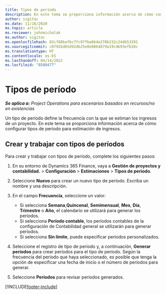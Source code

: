 ```yaml
---
title: Tipos de período
description: En este tema se proporciona información acerca de cómo configurar tipos de período para estimación de ingresos.
author: sigitac
ms.date: 11/16/2020
ms.topic: article
ms.reviewer: johnmichalak
ms.author: sigitac
ms.openlocfilehash: 83cf88bafbc7fc97fba664e278b232c24db53391
ms.sourcegitcommit: c0792bd65d92db25e0e8864879a19c4b93efb10c
ms.translationtype: HT
ms.contentlocale: es-ES
ms.lasthandoff: 04/14/2022
ms.locfileid: "8580477"
---
```

# <a name="period-types"></a>Tipos de período

_**Se aplica a:** Project Operations para escenarios basados en recursos/no en existencias_

Un tipo de período define la frecuencia con la que se estiman los ingresos de un proyecto. En este tema se proporciona información acerca de cómo configurar tipos de período para estimación de ingresos. 

## <a name="create-and-work-with-period-types"></a>Crear y trabajar con tipos de períodos
Para crear y trabajar con tipos de período, complete los siguientes pasos:

1. En su entorno de Dynamics 365 Finance, vaya a **Gestión de proyectos y contabilidad.** > **Configuración** > **Estimaciones** > **Tipos de periodo**.
2. Seleccione **Nuevo** para crear un nuevo tipo de período. Escriba un nombre y una descripción.
3. En el campo **Frecuencia**, seleccione un valor:

    - Si selecciona **Semana**,**Quincenal**, **Semimensual**, **Mes**, **Día**, **Trimestre** o **Año**, el calendario se utilizará para generar los períodos. 
    - Si selecciona **Período contable**, los períodos contables de la configuración de Contabilidad general se utilizarán para generar períodos.
    - Si selecciona **Sin límite**, puede especificar períodos personalizados.
4. Seleccione el registro de tipo de período y, a continuación, **Generar períodos** para crear períodos para el tipo de período. Según la frecuencia del período que haya seleccionado, es posible que tenga la opción de especificar una fecha de inicio o el número de períodos para generar.
5. Seleccione **Períodos** para revisar periodos generados.



[!INCLUDE[footer-include](../includes/footer-banner.md)]